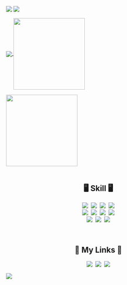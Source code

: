<img src="https://capsule-render.vercel.app/api?type=egg&color=F7E07F&text=Welcome%20harim's%20Github&height=250&width=200&section=header&fontColor=FFA500"/>
<a href="https://hits.seeyoufarm.com"><img src="https://hits.seeyoufarm.com/api/count/incr/badge.svg?url=https%3A%2F%2Fgithub.com%2Fchr0405&count_bg=%23FFA500&title_bg=%23F7E07F&icon=&icon_color=%23FFFFFF&title=hits&edge_flat=true"/></a>
<p>
<a href="https://github.com/anuraghazra/github-readme-stats">
  <img align="center" src="https://github-readme-stats.vercel.app/api?username=chr0405&show_icons=true&theme=flag-india&rank_icon=github" />
</a>
<a href="https://github.com/anuraghazra/convoychat">
  <img height=195 align="center" src="https://github-readme-stats.vercel.app/api/top-langs/?username=chr0405&langs_count=8&layout=compact&theme=flag-india" />
</a>
</p>
<a href="https://www.acmicpc.net">
  <img height=195 align="center" src="http://mazassumnida.wtf/api/generate_badge?boj=ch0nn" />
</a>
</br>
</br>
<h2 align="center">🖥️ Skill 🖥️</h2>
<p align="center">
  <img src="https://img.shields.io/badge/Python-3776AB.svg?&style=for-the-badge&logo=python&logoColor=white"/>&nbsp 
  <img src="https://img.shields.io/badge/HTML5-E34F26?style=for-the-badge&logo=html5&logoColor=white"/>&nbsp 
  <img src="https://img.shields.io/badge/CSS3-1572B6?style=for-the-badge&logo=css3&logoColor=white"/>&nbsp 
  <img src="https://img.shields.io/badge/JavaScript-F7DF1E?style=for-the-badge&logo=JavaScript&logoColor=white"/>
  <br/>
  <img src="https://img.shields.io/badge/React-20232A?style=for-the-badge&logo=react&logoColor=61DAFB"/>&nbsp 
  <img src="https://img.shields.io/badge/TypeScript-007ACC?style=for-the-badge&logo=typescript&logoColor=white"/>&nbsp 
  <img src="https://img.shields.io/badge/Next.js-000?logo=nextdotjs&logoColor=fff&style=for-the-badge"/>&nbsp 
  <img src="https://img.shields.io/badge/styled--components-DB7093?style=for-the-badge&logo=styled-components&logoColor=white"/>
  <br/>
  <img src="https://img.shields.io/badge/Redux-593D88?style=for-the-badge&logo=redux&logoColor=white"/>&nbsp 
  <img src="https://img.shields.io/badge/Recoil-3578E5?style=for-the-badge&logo=recoil&logoColor=white"/>&nbsp 
  <img src="https://img.shields.io/badge/Axios-5A29E4?style=for-the-badge&logo=axios&logoColor=white"/>
</p>
</br>
<h2 align="center">📁 My Links 📁</h2>
<p align="center">
  <a href="https://chr0405-portfolio.vercel.app"><img src="https://img.shields.io/badge/ㅇㄴㄹㄴㄹ-FF5A4A.svg?&style=for-the-badge&logo=tistory&logoColor=white"/></a>&nbsp 
  <a href="https://08x0040x.tistory.com"><img src="https://img.shields.io/badge/Tistory-FF5A4A.svg?&style=for-the-badge&logo=tistory&logoColor=white"/></a>&nbsp 
  <a href="mailto:chohr1844@gmail.com"><img src="https://img.shields.io/badge/Gmail-EA4335?style=for-the-badge&logo=gmail&logoColor=white"/></a>
</p>
<img src="https://capsule-render.vercel.app/api?type=egg&color=F7E07F&height=200&width=250&section=footer&fontColor=FFA500"/>
